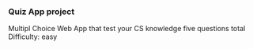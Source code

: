 ### Quiz App project
Multipl Choice Web App that test your CS knowledge
five questions total 
Difficulty: easy
